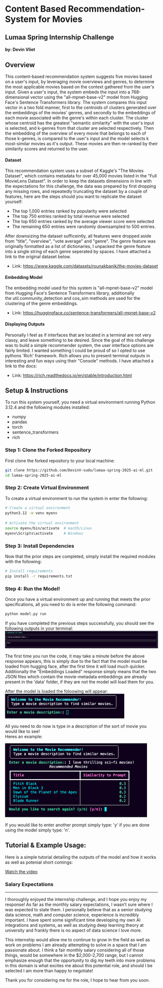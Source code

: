 # Content Based Recommendation-System for Movies  
## Lumaa Spring Internship Challenge
#### by: Devin Vliet



## Overview  

This content-based recommendation system suggests five movies based on a user's input, by leveraging movie overviews and genres,
to determine the most applicable movies based on the context gathered from the user's input. Given a user's input, the system
embeds the input into a 768-dimensional vector using the "all-mpnet-base-v2" model from Hugging Face's Sentence Transformers library.
The system compares this input vector in a two fold manner, first to the centroids of clusters generated over the embeddings of the
movies' genres, and secondly to the embeddings of each movie associated with the genre's within each cluster. The cluster whose centroid
has the greatest "semantic similarity" with the user's input is selected, and k-genres from that cluster are selected respectively.
Then the embedding of the overview of every movie that belongs to each of those k-genres, is compared to the user's input and the
model selects k most-similar movies as it's output. These movies are then re-ranked by their similarity scores and returned to the user. 


#### Dataset 
This recommendation system uses a subset of Kaggle's "The Movies Dataset", which contains metadata for
over 45,000 movies listed in the "Full MovieLens Dataset". In order to keep the datasets dimensions in line with 
the expectations for this challenge, the data was prepared by first dropping any missing rows, and repeatedly
truncating the dataset by a couple of features, here are the steps should you want to replicate the dataset yourself:  

- The top 1,000 entries ranked by popularity were selected
- The top 750 entries ranked by total revenue were selected
- The top 650 entries ranked by the average viewer score were selected
- The remaining 650 entries were randomly downsampled to 500 entries.

After downsizing the dataset sufficeintly, all features were dropped aside from "title", "overview", "vote average" and "genre".
The genre feature was originally formatted as a list of dictionaries, I unpacked the genre feature into a single string of each
genre seperated by spaces. I have attached a link to the original dataset below.  

- Link: https://www.kaggle.com/datasets/rounakbanik/the-movies-dataset

#### Embedding Model
The embedding model used for this system is "all-mpnet-base-v2" model from Hugging Face's Sentence Transformers library, additionally  
the util.community_detection and cos_sim methods are used for the clustering of the genre embeddings.

- Link: https://huggingface.co/sentence-transformers/all-mpnet-base-v2

#### Displaying Outputs
Personally I feel as if interfaces that are located in a terminal are not very classy, and leave something to be desired. Since the goal 
of this challenge was to build a simple recommender system, the user interface options are fairly limited. I wanted something I could be proud of
so I opted to use pythons 'Rich' framework. Rich allows you to present terminal outputs in interesting and fun ways using their "Console" methods.
I have attached a link to the docs:  
- Link: https://rich.readthedocs.io/en/stable/introduction.html 


## Setup & Instructions

To run this system yourself, you need a virtual environment running Python 3.12.4 and the following modules installed:  
- numpy
- pandas
- torch
- sentence_transformers
- rich

### Step 1: Clone the Forked Repository
First clone the forked repository to your local machine:  
``` bash
git clone https://github.com/DevinV-sudo/lumaa-spring-2025-ai-ml.git
cd lumaa-spring-2025-ai-ml
```

### Step 2: Create Virtual Environment
To create a virtual environment to run the system in enter the following:  

```bash
# Create a virtual environment
python3.12 -m venv myenv

# Activate the virtual environment
source myenv/bin/activate  # macOS/Linux
myenv\Scripts\activate     # Windows
```

### Step 3: Install Dependencies
Now that the prior steps are completed, simply install the required modules with the following: 

```bash
# Install requirements
pip install -r requirements.txt
```  

### Step 4: Run the Model!
Once you have a virtual environment up and running that meets the prior specifications, all you need to do is enter the following command:

```bash
python model.py run
```

If you have completed the previous steps successfully, you should see the following outputs in your terminal:
![Local Image](images/Screenshot%202025-02-21%20at%207.03.12%20PM.png)  

The first time you run the code, it may take a minute before the above response appears, this is simply due to the fact that the model must
be loaded from hugging face, after the first time it will load much quicker. Additionally the "Embeddings Loaded" response simply means that the
two JSON files which contain the movie-metadata embeddings are already present in the 'data' folder, if they are not the model will load them for you.

After the model is loaded the foloowing will appear:  
![Local Image](images/Screenshot%202025-02-21%20at%207.06.35%20PM.png)  

All you need to do now is type in a description of the sort of movie you would like to see!  
Heres an example:  

![Local Image](images/Screenshot%202025-02-21%20at%207.08.50%20PM.png)  

If you would like to enter another prompt simply type: 'y' if you are done using the model simply type: 'n'.

## Tutorial & Example Usage:

Here is a simple tutorial detailing the outputs of the model and how it works as well as potenial short comings:

[Watch the video](videos/Tutorial.mp4)


### Salary Expectations
---
I thoroughly enjoyed the internship challenge, and I hope you enjoy my response!
As far as the monthly salary expectations, I wasn’t sure where I was expected to state them. I personally believe that as a senior studying data science, math and computer science, experience is incredibly important. I have spent some significant time developing my own AI integrations and systems, as well as studying deep learning theory at university and frankly there is no aspect of data science I love more.
 
This internship would allow me to continue to grow in the field as well as work on problems I am already attempting to solve in a space that I am passionate about. I think a fair monthly salary considering all of those things, would be somewhere in the $2,000-2,700 range, but I cannot emphasize enough that the opportunity to dig my teeth into more problems in this domain is what excites me about this potential role, and should I be selected I am more than happy to negotiate!
 
Thank you for considering me for the role, I hope to hear from you soon.


